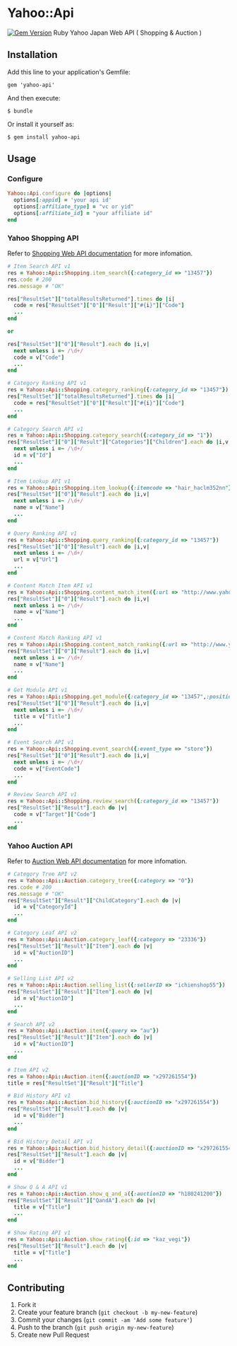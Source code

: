 # Yahoo::Api

[![Gem Version](https://badge.fury.io/rb/yahoo-api.png)](http://badge.fury.io/rb/yahoo-api)
Ruby Yahoo Japan Web API ( Shopping & Auction ) 

## Installation

Add this line to your application's Gemfile:

    gem 'yahoo-api'

And then execute:

    $ bundle

Or install it yourself as:

    $ gem install yahoo-api

## Usage

### Configure

```ruby
Yahoo::Api.configure do |options|
  options[:appid] = 'your api id'
  options[:affiliate_type] = "vc or yid"
  options[:affiliate_id] = "your affiliate id"
end
```

### Yahoo Shopping API

Refer to [Shopping Web API documentation](http://developer.yahoo.co.jp/webapi/shopping/) for more infomation.

```ruby
# Item Search API v1
res = Yahoo::Api::Shopping.item_search({:category_id => "13457"})
res.code # 200
res.message # "OK"

res["ResultSet"]["totalResultsReturned"].times do |i|
  code = res["ResultSet"]["0"]["Result"]["#{i}"]["Code"]
  ...
end

or

res["ResultSet"]["0"]["Result"].each do |i,v|
  next unless i =~ /\d+/
  code = v["Code"]
  ...
end

# Category Ranking API v1
res = Yahoo::Api::Shopping.category_ranking({:category_id => "13457"})
res["ResultSet"]["totalResultsReturned"].times do |i|
  code = res["ResultSet"]["0"]["Result"]["#{i}"]["Code"]
  ...
end

# Category Search API v1
res = Yahoo::Api::Shopping.category_search({:category_id => "1"})
res["ResultSet"]["0"]["Result"]["Categories"]["Children"].each do |i,v|
  next unless i =~ /\d+/
  id = v["Id"]
  ...
end

# Item Lookup API v1 
res = Yahoo::Api::Shopping.item_lookup({:itemcode => "hair_haclm352nn"})
res["ResultSet"]["0"]["Result"].each do |i,v|
  next unless i =~ /\d+/
  name = v["Name"]
  ...
end

# Query Ranking API v1
res = Yahoo::Api::Shopping.query_ranking({:category_id => "13457"})
res["ResultSet"]["0"]["Result"].each do |i,v|
  next unless i =~ /\d+/
  url = v["Url"]
  ...
end

# Content Match Item API v1 
res = Yahoo::Api::Shopping.content_match_item({:url => "http://www.yahoo.co.jp/"})
res["ResultSet"]["0"]["Result"].each do |i,v|
  next unless i =~ /\d+/
  name = v["Name"]
  ...
end

# Content Match Ranking API v1
res = Yahoo::Api::Shopping.content_match_ranking({:url => "http://www.yahoo.co.jp/"})
res["ResultSet"]["0"]["Result"].each do |i,v|
  next unless i =~ /\d+/
  name = v["Name"]
  ...
end

# Get Module API v1
res = Yahoo::Api::Shopping.get_module({:category_id => "13457",:position => "eventrecommend"})
res["ResultSet"]["0"]["Result"].each do |i,v|
  next unless i =~ /\d+/
  title = v["Title"]
  ...
end

# Event Search API v1
res = Yahoo::Api::Shopping.event_search({:event_type => "store"})
res["ResultSet"]["0"]["Result"].each do |i,v|
  next unless i =~ /\d+/
  code = v["EventCode"]
  ...
end

# Review Search API v1
res = Yahoo::Api::Shopping.review_search({:category_id => "13457"})
res["ResultSet"]["Result"].each do |v|
  code = v["Target"]["Code"]
  ...
end
```

### Yahoo Auction API

Refer to [Auction Web API documentation](http://developer.yahoo.co.jp/webapi/auctions/) for more infomation.

```ruby
# Category Tree API v2
res = Yahoo::Api::Auction.category_tree({:category => "0"})
res.code # 200
res.message # "OK"
res["ResultSet"]["Result"]["ChildCategory"].each do |v|
  id = v["CategoryId"]
  ...
end

# Category Leaf API v2
res = Yahoo::Api::Auction.category_leaf({:category => "23336"})
res["ResultSet"]["Result"]["Item"].each do |v|
  id = v["AuctionID"]
  ...
end

# Selling List API v2
res = Yahoo::Api::Auction.selling_list({:sellerID => "ichienshop55"})
res["ResultSet"]["Result"]["Item"].each do |v|
  id = v["AuctionID"]
  ...
end

# Search API v2
res = Yahoo::Api::Auction.item({:query => "au"})
res["ResultSet"]["Result"]["Item"].each do |v|
  id = v["AuctionID"]
  ...
end

# Item API v2
res = Yahoo::Api::Auction.item({:auctionID => "x297261554"})
title = res["ResultSet"]["Result"]["Title"]

# Bid History API v1
res = Yahoo::Api::Auction.bid_history({:auctionID => "x297261554"})
res["ResultSet"]["Result"].each do |v|
  id = v["Bidder"]
  ...
end

# Bid History Detail API v1
res = Yahoo::Api::Auction.bid_history_detail({:auctionID => "x297261554"})
res["ResultSet"]["Result"].each do |v|
  id = v["Bidder"]
  ...
end

# Show Q & A API v1
res = Yahoo::Api::Auction.show_q_and_a({:auctionID => "h180241200"})
res["ResultSet"]["Result"]["QandA"].each do |v|
  title = v["Title"]
  ...
end

# Show Rating API v1
res = Yahoo::Api::Auction.show_rating({:id => "kaz_vegi"})
res["ResultSet"]["Result"].each do |v|
  title = v["Title"]
  ...
end
```

## Contributing

1. Fork it
2. Create your feature branch (`git checkout -b my-new-feature`)
3. Commit your changes (`git commit -am 'Add some feature'`)
4. Push to the branch (`git push origin my-new-feature`)
5. Create new Pull Request
